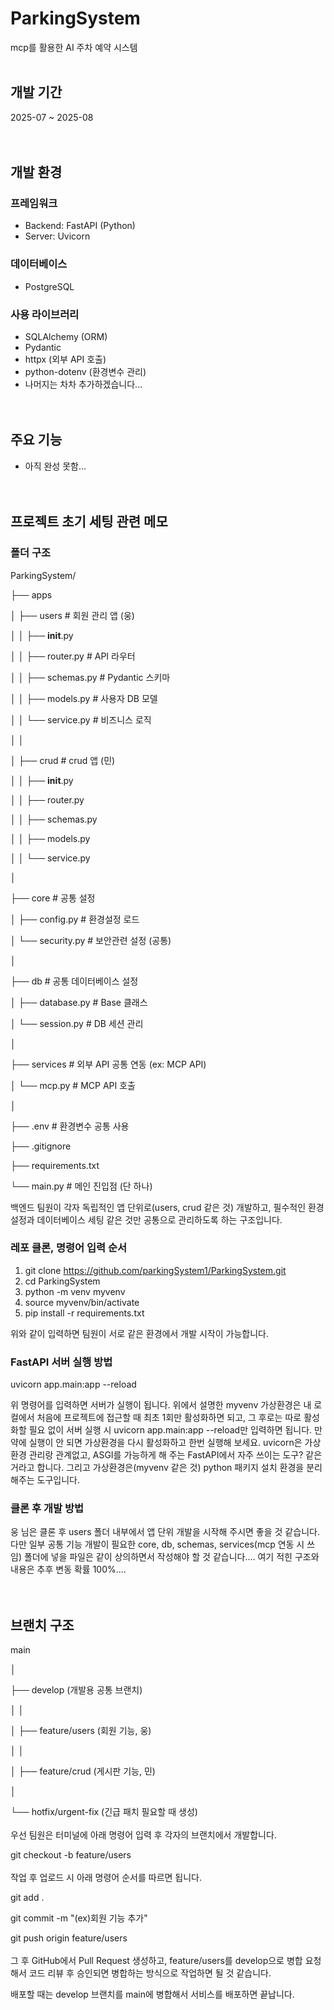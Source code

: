 # ParkingSystem

mcp를 활용한 AI 주차 예약 시스템
<br><br>
## 개발 기간

2025-07 ~ 2025-08
<br><br><br>
## 개발 환경

### 프레임워크

- Backend: FastAPI (Python)
- Server: Uvicorn

### 데이터베이스

- PostgreSQL

### 사용 라이브러리

- SQLAlchemy (ORM)
- Pydantic
- httpx (외부 API 호출)
- python-dotenv (환경변수 관리)
- 나머지는 차차 추가하겠습니다...
<br><br><br>
## 주요 기능

- 아직 완성 못함...
<br><br><br>
## 프로젝트 초기 세팅 관련 메모

### 폴더 구조

ParkingSystem/

├── apps

│   ├── users               # 회원 관리 앱 (웅)

│   │   ├── __init__.py

│   │   ├── router.py       # API 라우터

│   │   ├── schemas.py      # Pydantic 스키마

│   │   ├── models.py       # 사용자 DB 모델

│   │   └── service.py      # 비즈니스 로직

│   │

│   ├── crud                # crud 앱 (민)

│   │   ├── __init__.py

│   │   ├── router.py

│   │   ├── schemas.py

│   │   ├── models.py

│   │   └── service.py

│

├── core                    # 공통 설정

│   ├── config.py           # 환경설정 로드

│   └── security.py         # 보안관련 설정 (공통)

│

├── db                      # 공통 데이터베이스 설정

│   ├── database.py             # Base 클래스

│   └── session.py          # DB 세션 관리

│

├── services                # 외부 API 공통 연동 (ex: MCP API)

│   └── mcp.py              # MCP API 호출

│

├── .env                    # 환경변수 공통 사용

├── .gitignore

├── requirements.txt

└── main.py                 # 메인 진입점 (단 하나)

백엔드 팀원이 각자 독립적인 앱 단위로(users, crud 같은 것) 개발하고, 필수적인 환경설정과 데이터베이스 세팅 같은 것만 공통으로 관리하도록 하는 구조입니다.

### 레포 클론, 명령어 입력 순서

1. git clone https://github.com/parkingSystem1/ParkingSystem.git
2. cd ParkingSystem
3. python -m venv myvenv
4. source myvenv/bin/activate
5. pip install -r requirements.txt

위와 같이 입력하면 팀원이 서로 같은 환경에서 개발 시작이 가능합니다.

### FastAPI 서버 실행 방법

uvicorn app.main:app --reload

위 명령어를 입력하면 서버가 실행이 됩니다. 위에서 설명한 myvenv 가상환경은 내 로컬에서 처음에 프로젝트에 접근할 때 최초 1회만 활성화하면 되고, 그 후로는 따로 활성화할 필요 없이 서버 실행 시 uvicorn app.main:app --reload만 입력하면 됩니다. 만약에 실행이 안 되면 가상환경을 다시 활성화하고 한번 실행해 보세요. uvicorn은 가상환경 관리랑 관계없고, ASGI를 가능하게 해 주는 FastAPI에서 자주 쓰이는 도구? 같은 거라고 합니다. 그리고 가상환경은(myvenv 같은 것) python 패키지 설치 환경을 분리해주는 도구입니다.

### 클론 후 개발 방법

웅 님은 클론 후 users 폴더 내부에서 앱 단위 개발을 시작해 주시면 좋을 것 같습니다. 다만 일부 공통 기능 개발이 필요한 core, db, schemas, services(mcp 연동 시 쓰임) 폴더에 넣을 파일은 같이 상의하면서 작성해야 할 것 같습니다.... 여기 적힌 구조와 내용은 추후 변동 확률 100%....
<br><br><br>
## 브랜치 구조
main

│

├── develop (개발용 공통 브랜치)

│   │

│   ├── feature/users (회원 기능, 웅)

│   │

│   ├── feature/crud (게시판 기능, 민)

│

└── hotfix/urgent-fix (긴급 패치 필요할 때 생성)
<br><br>
우선 팀원은 터미널에 아래 명령어 입력 후 각자의 브랜치에서 개발합니다.

git checkout -b feature/users
<br><br>
작업 후 업로드 시 아래 명령어 순서를 따르면 됩니다.

git add .

git commit -m "(ex)회원 기능 추가"

git push origin feature/users
<br><br>
그 후 GitHub에서 Pull Request 생성하고, feature/users를 develop으로 병합 요청해서 코드 리뷰 후 승인되면 병합하는 방식으로 작업하면 될 것 같습니다.

배포할 때는 develop 브랜치를 main에 병합해서 서비스를 배포하면 끝납니다.









